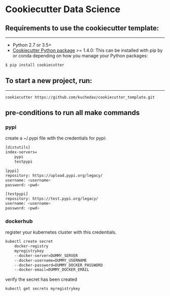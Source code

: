 # Cookiecutter Data Science


## Requirements to use the cookiecutter template:
-----------
 - Python 2.7 or 3.5+
 - [Cookiecutter Python package](http://cookiecutter.readthedocs.org/en/latest/installation.html) >= 1.4.0: This can be installed with pip by or conda depending on how you manage your Python packages:

``` bash
$ pip install cookiecutter
```

## To start a new project, run:
------------

    cookiecutter https://github.com/kuchedav/cookiecutter_template.git


## pre-conditions to run all make commands



### pypi
create a ~/.pypi file with the credentials for pypi:
```bash
[distutils]
index-servers=
    pypi
    testpypi

[pypi]
repository: https://upload.pypi.org/legacy/
username: <username>
password: <pwd>

[testpypi]
repository: https://test.pypi.org/legacy/
username: <username>
password: <pwd>
```

### dockerhub
register your kubernetes cluster with this credentials.
```bash
kubectl create secret  
    docker-registry 
    myregistrykey
    --docker-server=DUMMY_SERVER 
    --docker-username=DUMMY_USERNAME 
    --docker-password=DUMMY_DOCKER_PASSWORD 
    --docker-email=DUMMY_DOCKER_EMAIL
```
verify the secret has been created
```bash
kubectl get secrets myregistrykey
```
